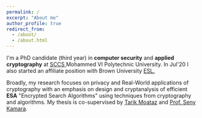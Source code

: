 ```yaml
---
permalink: /
excerpt: "About me"
author_profile: true
redirect_from:
  - /about/
  - /about.html
---
```


I'm a PhD candidate (third year) in __computer security__ and __applied cryptography__ at [SCCS ](https://www.um6p-cs.ma/en/research/)  Mohammed VI Polytechnic University. 
In Jul'20 I also started an affiliate position with Brown University [ESL.](https://esl.cs.brown.edu/)

Broadly, my research focuses on privacy and Real-World applications of cryptography with an emphasis on design and cryptanalysis of efficient __ESA__ "Encrypted Search Algorithms" using techniques from cryptography and algorithms.
My thesis is co-supervised by [Tarik Moataz](https://tarikmoataz.com/) and [Prof. Seny Kamara](https://cs.brown.edu/people/seny/).


